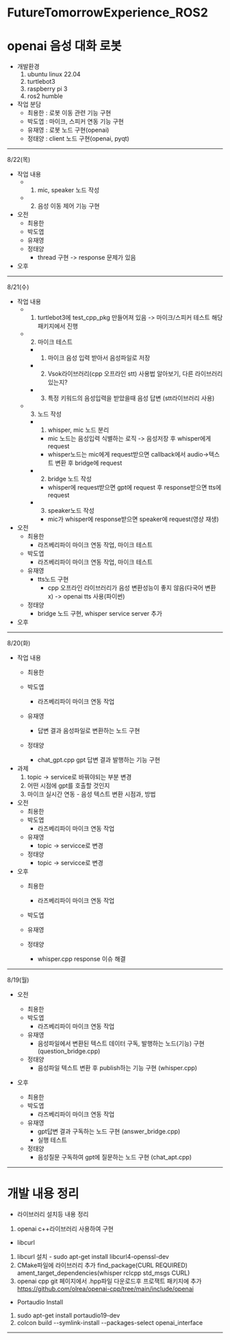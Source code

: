 # FutureTomorrowExperience_ROS2

# openai 음성 대화 로봇

* 개발환경
  1. ubuntu linux 22.04
  2. turtlebot3
  3. raspberry pi 3
  4. ros2 humble
* 작업 분담
  * 최용한 : 로봇 이동 관련 기능 구현
  * 박도엽 : 마이크, 스피커 연동 기능 구현
  * 유재영 : 로봇 노드 구현(openai)
  * 정태양 : client 노드 구현(openai, pyqt)

---------------------------------------------
8/22(목)
- 작업 내용
  - 1. mic, speaker 노드 작성
  - 2. 음성 이동 제어 기능 구현
- 오전
  * 최용한
  * 박도엽
  * 유재영
  * 정태양
    * thread 구현 -> response 문제가 있음
- 오후
---------------------------------------------
8/21(수)
- 작업 내용
  - 1. turtlebot3에 test_cpp_pkg 만들어져 있음 -> 마이크/스피커 테스트 해당 패키지에서 진행
  - 2. 마이크 테스트
    - 1. 마이크 음성 입력 받아서 음성파일로 저장
    - 2. Vsok라이브러리(cpp 오프라인 stt) 사용법 알아보기, 다른 라이브러리 있는지?
    - 3. 특정 키워드의 음성입력을 받았을때 음성 답변 (stt라이브러리 사용)
  - 3. 노드 작성
    - 1. whisper, mic 노드 분리
      - mic 노드는 음성입력 식별하는 로직 -> 음성저장 후 whisper에게 request
      - whisper노드는 mic에게 request받으면 callback에서 audio->텍스트 변환 후 bridge에 request
    - 2. bridge 노드 작성
      - whisper에 request받으면 gpt에 request 후 response받으면 tts에 request
    - 3. speaker노드 작성
      - mic가 whisper에 response받으면 speaker에 request(영상 재생)
- 오전
  * 최용한
    * 라즈베리파이 마이크 연동 작업, 마이크 테스트
  * 박도엽
    * 라즈베리파이 마이크 연동 작업, 마이크 테스트
  * 유재영
    * tts노드 구현
      * cpp 오프라인 라이브러리가 음성 변환성능이 좋지 않음(다국어 변환 x) -> openai tts 사용(파이썬)
  * 정태양
    * bridge 노드 구현, whisper service server 추가
- 오후
---------------------------------------------
8/20(화)
- 작업 내용
  * 최용한
  
  * 박도엽
    * 라즈베리파이 마이크 연동 작업
  * 유재영
    * 답변 결과 음성파일로 변환하는 노드 구현
  * 정태양
    * chat_gpt.cpp gpt 답변 결과 발행하는 기능 구현
- 과제
  1. topic -> service로 바꿔야되는 부분 변경
  2. 어떤 시점에 gpt를 호출할 것인지
  3. 마이크 실시간 연동 - 음성 텍스트 변환 시점과, 방법
- 오전
  * 최용한
  * 박도엽
    * 라즈베리파이 마이크 연동 작업
  * 유재영
    * topic -> servicce로 변경
  * 정태양
    * topic -> servicce로 변경
- 오후
  * 최용한
    * 라즈베리파이 마이크 연동 작업
  * 박도엽
  * 유재영

  * 정태양
    * whisper.cpp response 이슈 해결

---------------------------------------------
8/19(월)
- 오전
  * 최용한
  * 박도엽
    * 라즈베리파이 마이크 연동 작업
  * 유재영
    * 음성파일에서 변환된 텍스트 데이터 구독, 발행하는 노드(기능) 구현 (question_bridge.cpp)
  * 정태양
    * 음성파일 텍스트 변환 후 publish하는 기능 구현 (whisper.cpp)

- 오후
  * 최용한
  * 박도엽
    * 라즈베리파이 마이크 연동 작업
  * 유재영
    * gpt답변 결과 구독하는 노드 구현 (answer_bridge.cpp)
    * 실행 테스트
  * 정태양
    * 음성질문 구독하여 gpt에 질문하는 노드 구현 (chat_apt.cpp)

---------------------------------------------
# 개발 내용 정리
- 라이브러리 설치등 내용 정리
  
1. openai c++라이브러리 사용하여 구현
  - libcurl
  1) libcurl 설치
    - sudo apt-get install libcurl4-openssl-dev
  2) CMake파일에 라이브러리 추가
    find_package(CURL REQUIRED)
    ament_target_dependencies(whisper rclcpp std_msgs CURL)
  3) openai cpp git 페이지에서 .hpp파일 다운로드후 프로잭트 패키지에 추가
    https://github.com/olrea/openai-cpp/tree/main/include/openai

- Portaudio Install
1) sudo apt-get install portaudio19-dev
2) colcon build --symlink-install --packages-select openai_interface
---------------------------------------------
